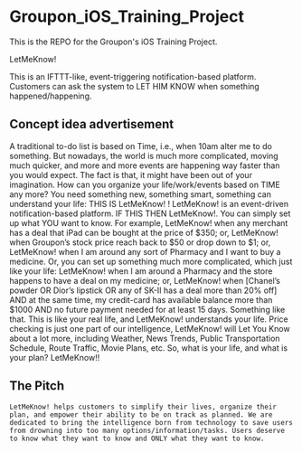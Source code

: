 # Groupon_iOS_Training_Project
This is the REPO for the Groupon's iOS Training Project.

LetMeKnow!

This is an IFTTT-like, event-triggering notification-based platform. Customers can ask the system to LET HIM KNOW when something happened/happening.
	
## Concept idea advertisement

A traditional to-do list is based on Time, i.e., when 10am alter me to do something. But nowadays, the world is much more complicated, moving much quicker, and more and more events are happening way faster than you would expect. The fact is that, it might have been out of your imagination.
How can you organize your life/work/events based on TIME any more? You need something new, something smart, something can understand your life:
	THIS IS LetMeKnow! !
LetMeKnow! is an event-driven notification-based platform. IF THIS THEN LetMeKnow!. You can simply set up what YOU want to know. For example, LetMeKnow! when any merchant has a deal that iPad can be bought at the price of $350; or, LetMeKnow! when Groupon’s stock price reach back to $50 or drop down to $1; or, LetMeKnow! when I am around any sort of Pharmacy and I want to buy a medicine.
Or, you can set up something much more complicated, which just like your life: LetMeKnow! when I am around a Pharmacy and the store happens to have a deal on my medicine; or, LetMeKnow! when [Chanel’s powder OR Dior’s lipstick OR any of SK-II has a deal more than 20% off] AND at the same time, my credit-card has available balance more than $1000 AND no future payment needed for at least 15 days. Something like that. This is like your real life, and LetMeKnow! understands your life.
Price checking is just one part of our intelligence, LetMeKnow! will Let You Know about a lot more, including Weather, News Trends, Public Transportation Schedule, Route Traffic, Movie Plans, etc.
So, what is your life, and what is your plan? LetMeKnow!!

## The Pitch

	LetMeKnow! helps customers to simplify their lives, organize their plan, and empower their ability to be on track as planned. We are dedicated to bring the intelligence born from technology to save users from drowning into too many options/information/tasks. Users deserve to know what they want to know and ONLY what they want to know.
